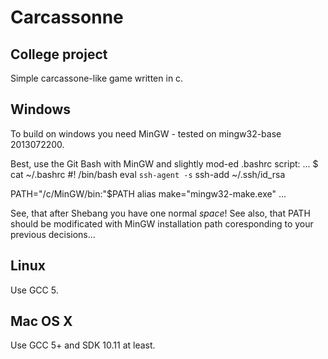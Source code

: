 # Carcassonne
## College project
Simple carcassone-like game written in c.

Windows
---
To build on windows you need MinGW - tested on mingw32-base 2013072200.

Best, use the Git Bash with MinGW and slightly mod-ed .bashrc script:
...
$ cat ~/.bashrc
#! /bin/bash
eval `ssh-agent -s`
ssh-add ~/.ssh/id_rsa

PATH="/c/MinGW/bin:"$PATH
alias make="mingw32-make.exe"
...

See, that after Shebang you have one normal *space*!
See also, that PATH should be modificated with MinGW installation path coresponding to your previous decisions...

Linux
---
Use GCC 5.

Mac OS X
---
Use GCC 5+ and SDK 10.11 at least.
